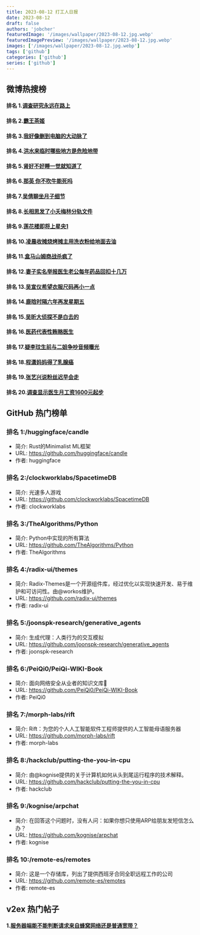 ```yaml
---
title: 2023-08-12 打工人日报
date: 2023-08-12
draft: false
authors: 'jobcher'
featuredImage: '/images/wallpaper/2023-08-12.jpg.webp'
featuredImagePreview: '/images/wallpaper/2023-08-12.jpg.webp'
images: ['/images/wallpaper/2023-08-12.jpg.webp']
tags: ['github']
categories: ['github']
series: ['github']
---
```


## 微博热搜榜

#### 排名 1.[调查研究永远在路上](https://s.weibo.com/weibo?q=调查研究永远在路上)
#### 排名 2.[霸王茶姬](https://s.weibo.com/weibo?q=霸王茶姬)
#### 排名 3.[我好像删到电脑的大动脉了](https://s.weibo.com/weibo?q=我好像删到电脑的大动脉了)
#### 排名 4.[洪水来临时哪些地方是危险地带](https://s.weibo.com/weibo?q=洪水来临时哪些地方是危险地带)
#### 排名 5.[肾好不好睡一觉就知道了](https://s.weibo.com/weibo?q=肾好不好睡一觉就知道了)
#### 排名 6.[那英 你不吹牛能死吗](https://s.weibo.com/weibo?q=那英你不吹牛能死吗)
#### 排名 7.[吴倩聊坐月子细节](https://s.weibo.com/weibo?q=吴倩聊坐月子细节)
#### 排名 8.[长相思发了小夭梅林分轨文件](https://s.weibo.com/weibo?q=长相思发了小夭梅林分轨文件)
#### 排名 9.[莲花楼即将上星央1](https://s.weibo.com/weibo?q=莲花楼即将上星央1)
#### 排名 10.[凌晨收摊烧烤摊主用洗衣粉给地面去油](https://s.weibo.com/weibo?q=凌晨收摊烧烤摊主用洗衣粉给地面去油)
#### 排名 11.[盒马山姆商战杀疯了](https://s.weibo.com/weibo?q=盒马山姆商战杀疯了)
#### 排名 12.[妻子实名举报医生老公每年药品回扣十几万](https://s.weibo.com/weibo?q=妻子实名举报医生老公每年药品回扣十几万)
#### 排名 13.[吴宣仪希望衣服尺码再小一点](https://s.weibo.com/weibo?q=吴宣仪希望衣服尺码再小一点)
#### 排名 14.[鹿晗时隔六年再发星期五](https://s.weibo.com/weibo?q=鹿晗时隔六年再发星期五)
#### 排名 15.[吴昕大侦探不是白去的](https://s.weibo.com/weibo?q=吴昕大侦探不是白去的)
#### 排名 16.[医药代表性贿赂医生](https://s.weibo.com/weibo?q=医药代表性贿赂医生)
#### 排名 17.[疑李玟生前与二姐争吵音频曝光](https://s.weibo.com/weibo?q=疑李玟生前与二姐争吵音频曝光)
#### 排名 18.[程潇妈妈得了乳腺癌](https://s.weibo.com/weibo?q=程潇妈妈得了乳腺癌)
#### 排名 19.[张艺兴说粉丝迟早会走](https://s.weibo.com/weibo?q=张艺兴说粉丝迟早会走)
#### 排名 20.[调查显示医生月工资1600元起步](https://s.weibo.com/weibo?q=调查显示医生月工资1600元起步)
## GitHub 热门榜单

### 排名 1:/huggingface/candle
- 简介: Rust的Minimalist ML框架
- URL: https://github.com/huggingface/candle
- 作者: huggingface 

### 排名 2:/clockworklabs/SpacetimeDB
- 简介: 光速多人游戏
- URL: https://github.com/clockworklabs/SpacetimeDB
- 作者: clockworklabs 

### 排名 3:/TheAlgorithms/Python
- 简介: Python中实现的所有算法
- URL: https://github.com/TheAlgorithms/Python
- 作者: TheAlgorithms 

### 排名 4:/radix-ui/themes
- 简介: Radix-Themes是一个开源组件库，经过优化以实现快速开发、易于维护和可访问性。由@workos维护。
- URL: https://github.com/radix-ui/themes
- 作者: radix-ui 

### 排名 5:/joonspk-research/generative_agents
- 简介: 生成代理：人类行为的交互模拟
- URL: https://github.com/joonspk-research/generative_agents
- 作者: joonspk-research 

### 排名 6:/PeiQi0/PeiQi-WIKI-Book
- 简介: 面向网络安全从业者的知识文库🍃
- URL: https://github.com/PeiQi0/PeiQi-WIKI-Book
- 作者: PeiQi0 

### 排名 7:/morph-labs/rift
- 简介: Rift：为您的个人人工智能软件工程师提供的人工智能母语服务器
- URL: https://github.com/morph-labs/rift
- 作者: morph-labs 

### 排名 8:/hackclub/putting-the-you-in-cpu
- 简介: 由@kognise提供的关于计算机如何从头到尾运行程序的技术解释。
- URL: https://github.com/hackclub/putting-the-you-in-cpu
- 作者: hackclub 

### 排名 9:/kognise/arpchat
- 简介: 在回答这个问题时，没有人问：如果你想只使用ARP给朋友发短信怎么办？
- URL: https://github.com/kognise/arpchat
- 作者: kognise 

### 排名 10:/remote-es/remotes
- 简介: 这是一个存储库，列出了提供西班牙合同全职远程工作的公司
- URL: https://github.com/remote-es/remotes
- 作者: remote-es 

## v2ex 热门帖子

#### 1.[服务器端能不能判断请求来自蜂窝网络还是普通宽带？](https://www.v2ex.com/t/964620#reply1)
